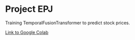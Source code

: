 # Project EPJ
Training TemporalFusionTransformer to predict stock prices.

[Link to Google Colab](https://colab.research.google.com/drive/1xqN-5xeZAiO9kTJ1-Cc2O_ju5Rq3wzsU?usp=sharing)
